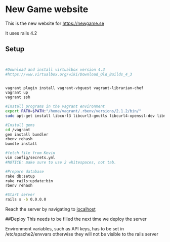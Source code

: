 New Game website
======
This is the new website for https://newgame.se

It uses rails 4.2

## Setup
```bash


#Download and install virtualbox version 4.3
#https://www.virtualbox.org/wiki/Download_Old_Builds_4_3


vagrant plugin install vagrant-vbguest vagrant-librarian-chef
vagrant up
vagrant ssh

#Install programs in the vagrant environment
export PATH=$PATH:"/home/vagrant/.rbenv/versions/2.1.2/bin/"
sudo apt-get install libcurl3 libcurl3-gnutls libcurl4-openssl-dev libmysqlclient-dev mysql-server redis-server

#Install gems
cd /vagrant
gem install bundler
rbenv rehash
bundle install

#fetch file from Kevin
vim config/secrets.yml
#NOTICE: make sure to use 2 whitespaces, not tab.

#Prepare database
rake db:setup
rake rails:update:bin
rbenv rehash

#Start server
rails s -b 0.0.0.0

```
Reach the server by navigating to [localhost](http://localhost:3000)

##Deploy 
This needs to be filled the next time we deploy the server

Environment variables, such as API keys, has to be set in /etc/apache2/envvars otherwise they will not be visible 
to the rails server
